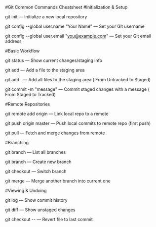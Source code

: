 #Git Common Commands Cheatsheet
#Initialization & Setup

git init — Initialize a new local repository

git config --global user.name "Your Name" — Set your Git username

git config --global user.email "you@example.com" — Set your Git email address

#Basic Workflow

git status — Show current changes/staging info

git add <file> — Add a file to the staging area

git add . — Add all files to the staging area ( From Untracked to Staged)

git commit -m "message" — Commit staged changes with a message ( From Staged to Tracked)

#Remote Repositories

git remote add origin <repo-url> — Link local repo to a remote

git push origin master — Push local commits to remote repo (first push)

git pull — Fetch and merge changes from remote

#Branching

git branch — List all branches

git branch <branchname> — Create new branch

git checkout <branchname> — Switch branch

git merge <branchname> — Merge another branch into current one

#Viewing & Undoing

git log — Show commit history

git diff — Show unstaged changes


git checkout -- <file> — Revert file to last commit

